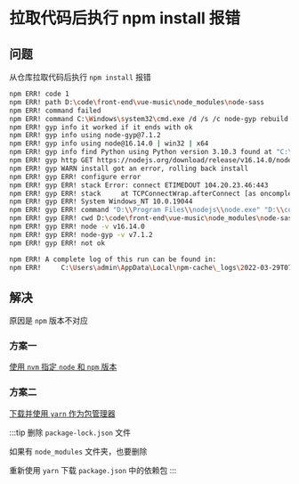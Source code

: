 # 拉取代码后执行 npm install 报错

## 问题

从仓库拉取代码后执行 `npm install` 报错

```sh
npm ERR! code 1
npm ERR! path D:\code\front-end\vue-music\node_modules\node-sass
npm ERR! command failed
npm ERR! command C:\Windows\system32\cmd.exe /d /s /c node-gyp rebuild
npm ERR! gyp info it worked if it ends with ok
npm ERR! gyp info using node-gyp@7.1.2
npm ERR! gyp info using node@16.14.0 | win32 | x64
npm ERR! gyp info find Python using Python version 3.10.3 found at "C:\Users\admin\AppData\Local\Programs\Python\Python310\python.exe"
npm ERR! gyp http GET https://nodejs.org/download/release/v16.14.0/node-v16.14.0-headers.tar.gz
npm ERR! gyp WARN install got an error, rolling back install
npm ERR! gyp ERR! configure error
npm ERR! gyp ERR! stack Error: connect ETIMEDOUT 104.20.23.46:443
npm ERR! gyp ERR! stack     at TCPConnectWrap.afterConnect [as oncomplete] (node:net:1157:16)
npm ERR! gyp ERR! System Windows_NT 10.0.19044
npm ERR! gyp ERR! command "D:\\Program Files\\nodejs\\node.exe" "D:\\code\\front-end\\vue-music\\node_modules\\node-gyp\\bin\\node-gyp.js" "rebuild"
npm ERR! gyp ERR! cwd D:\code\front-end\vue-music\node_modules\node-sass
npm ERR! gyp ERR! node -v v16.14.0
npm ERR! gyp ERR! node-gyp -v v7.1.2
npm ERR! gyp ERR! not ok

npm ERR! A complete log of this run can be found in:
npm ERR!     C:\Users\admin\AppData\Local\npm-cache\_logs\2022-03-29T07_32_19_747Z-debug-0.log
```

## 解决

原因是 `npm` 版本不对应

### 方案一

[使用 `nvm` 指定 `node` 和 `npm` 版本](../../base/node/README.md)

### 方案二

[下载并使用 `yarn` 作为包管理器](../../base/node/README.md/#yarn)

:::tip
删除 `package-lock.json` 文件

如果有 `node_modules` 文件夹，也要删除

重新使用 `yarn` 下载 `package.json` 中的依赖包
:::
